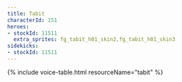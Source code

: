```yaml
---
title: Tabit
characterId: 151
heroes:
- stockId: 11511
  extra_sprites: fg_tabit_h01_skin2,fg_tabit_h01_skin3
sidekicks:
- stockId: 11511
---
```


{% include voice-table.html resourceName="tabit"
%}
